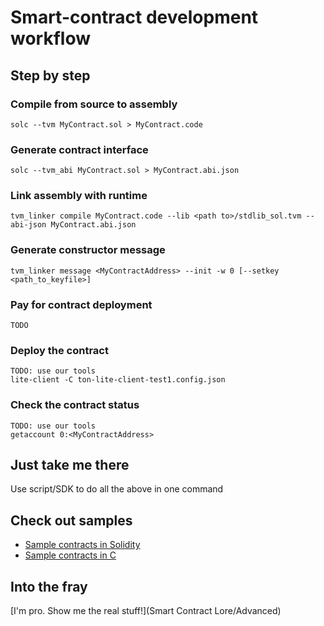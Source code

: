 ﻿# Smart-contract development workflow

## Step by step

### Compile from source to assembly

```
solc --tvm MyContract.sol > MyContract.code
```

### Generate contract interface

```
solc --tvm_abi MyContract.sol > MyContract.abi.json
```

### Link assembly with runtime

```
tvm_linker compile MyContract.code --lib <path to>/stdlib_sol.tvm --abi-json MyContract.abi.json
```

### Generate constructor message 

```
tvm_linker message <MyContractAddress> --init -w 0 [--setkey <path_to_keyfile>]
```

### Pay for contract deployment

```
TODO
```

### Deploy the contract

```
TODO: use our tools
lite-client -C ton-lite-client-test1.config.json
```

### Check the contract status

```
TODO: use our tools
getaccount 0:<MyContractAddress>
```

## Just take me there
Use script/SDK to do all the above in one command

## Check out samples
- [Sample contracts in Solidity](https://github.com/tonlabs/samples/tree/master/solidity)
- [Sample contracts in C](https://github.com/tonlabs/samples/tree/master/c)


## Into the fray
[I'm pro. Show me the real stuff!](Smart Contract Lore/Advanced)
